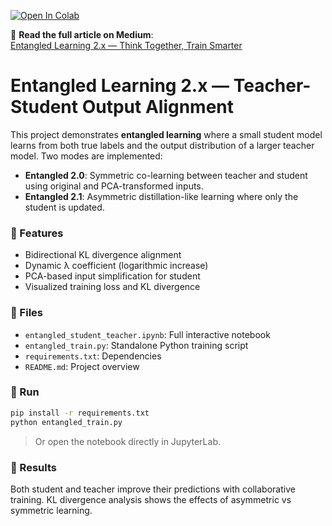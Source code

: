 
[![Open In Colab](https://colab.research.google.com/assets/colab-badge.svg)](https://colab.research.google.com/github/madara88645/entangled-ai-ts/blob/main/entangled_student_teacher.ipynb)

📖 **Read the full article on Medium**:  
[Entangled Learning 2.x — Think Together, Train Smarter]([https://medium.com/your-article-link](https://medium.com/@mehmet.ozel2701/entangled-learning-2-x-92ea4f84345a))
# Entangled Learning 2.x — Teacher-Student Output Alignment

This project demonstrates **entangled learning** where a small student model learns from both true labels and the output distribution of a larger teacher model. Two modes are implemented:

- **Entangled 2.0**: Symmetric co-learning between teacher and student using original and PCA-transformed inputs.
- **Entangled 2.1**: Asymmetric distillation-like learning where only the student is updated.

### 📌 Features

- Bidirectional KL divergence alignment
- Dynamic λ coefficient (logarithmic increase)
- PCA-based input simplification for student
- Visualized training loss and KL divergence

### 📁 Files

- `entangled_student_teacher.ipynb`: Full interactive notebook
- `entangled_train.py`: Standalone Python training script
- `requirements.txt`: Dependencies
- `README.md`: Project overview

### 🚀 Run

```bash
pip install -r requirements.txt
python entangled_train.py
```

> Or open the notebook directly in JupyterLab.

### 🔬 Results

Both student and teacher improve their predictions with collaborative training.
KL divergence analysis shows the effects of asymmetric vs symmetric learning.
